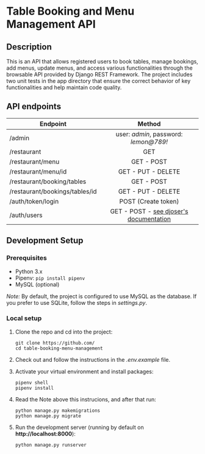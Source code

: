 # Table Booking and Menu Management API

## Description

This is an API that allows registered users to book tables, manage bookings, add
menus, update menus, and access various functionalities through the browsable API provided by Django REST Framework. The project includes two unit tests  in the app directory that ensure the correct behavior of key functionalities and help maintain code quality.

## API endpoints

| Endpoint | Method |
| ------------ | :-----------: |
| /admin    |   user: _admin_, password: _lemon@789!_  |
| /restaurant    |   GET |
| /restaurant/menu     |   GET - POST   |
| /restaurant/menu/id  |   GET - PUT - DELETE   |
| /restaurant/booking/tables     |   GET - POST   |
| /restaurant/bookings/tables/id     |   GET - PUT - DELETE   |
| /auth/token/login    |   POST (Create token) |
| /auth/users    |   GET - POST - [see djoser's documentation](https://djoser.readthedocs.io/en/latest/getting_started.html#available-endpoints)  |


## Development Setup

### Prerequisites

- Python 3.x
- Pipenv: `pip install pipenv`
- MySQL (optional)

_Note:_ By default, the project is configured to use MySQL as the database. If
you prefer to use SQLite, follow the steps in _settings.py_.

### Local setup

1. Clone the repo and cd into the project:
   ```
   git clone https://github.com/
   cd table-booking-menu-management
   ```

2. Check out and follow the instructions in the _.env.example_ file.

3. Activate your virtual environment and install packages:
   ```
   pipenv shell
   pipenv install
   ```

4. Read the Note above this instrucions, and after that run:
   ```
   python manage.py makemigrations
   python manage.py migrate
   ```

5. Run the development server (running by default on **http://localhost:8000**):
   ```
   python manage.py runserver
   ```






